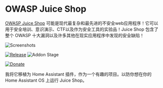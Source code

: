 # OWASP Juice Shop

[OWASP Juice Shop](https://owasp.org/www-project-juice-shop/) 可能是现代最复杂和最先进的不安全web应用程序！它可以用于安全培训、意识演示、CTF以及作为安全工具的实验品！Juice Shop 包含了整个 OWASP 十大漏洞以及许多其他在现实应用程序中发现的安全缺陷！

![Screenshots](https://raw.githubusercontent.com/bkimminich/juice-shop/main/screenshots/slideshow.gif)

[![Release][release-badge]][release]
![Addon Stage][stage-badge]

[![Donate][donation-badge]][donation-url]

我将它移植为 Home Assistant 插件，作为一个有趣的项目。以防你想在你的 Home Assistant OS 上运行 Juice Shop。

[stage-badge]: https://img.shields.io/badge/Addon%20stage-stable-green.svg

[release-badge]: https://img.shields.io/badge/version-v1.2.1-blue.svg
[release]: https://github.com/Poeschl-HomeAssistant-Addons/juice-shop/tree/v1.2.1

[donation-badge]: https://img.shields.io/badge/Buy%20me%20a%20coffee-%23d32f2f?logo=buy-me-a-coffee&style=for-the-badge&logoColor=white
[donation-url]: https://www.buymeacoffee.com/Poeschl
